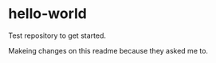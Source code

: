 # hello-world
Test repository to get started.

Makeing changes on this readme because they asked me to.
